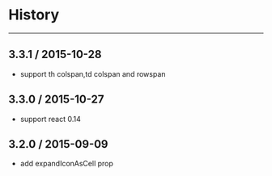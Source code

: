 # History
----

## 3.3.1 / 2015-10-28

- support th colspan,td colspan and rowspan

## 3.3.0 / 2015-10-27

- support react 0.14

## 3.2.0 / 2015-09-09

- add expandIconAsCell prop